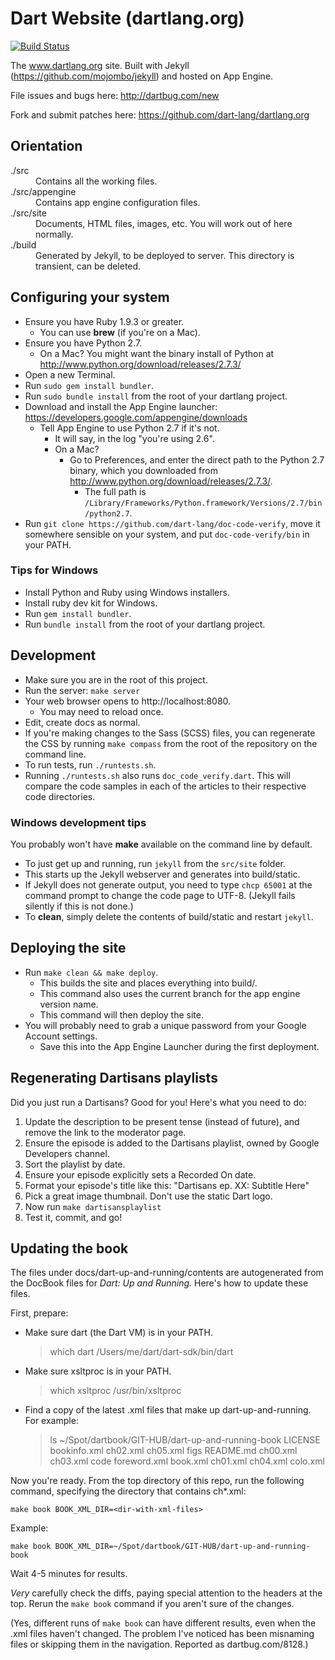 # Dart Website (dartlang.org)

[![Build Status](https://drone.io/github.com/dart-lang/dartlang.org/status.png)](https://drone.io/github.com/dart-lang/dartlang.org/latest)

The www.dartlang.org site. Built with Jekyll (https://github.com/mojombo/jekyll)
and hosted on App Engine.

File issues and bugs here: http://dartbug.com/new

Fork and submit patches here: https://github.com/dart-lang/dartlang.org

## Orientation

<dl>
  <dt> ./src </dt>
  <dd> Contains all the working files. </dd>

  <dt> ./src/appengine </dt>
  <dd> Contains app engine configuration files. </dd>

  <dt> ./src/site </dt>
  <dd> Documents, HTML files, images, etc.
  You will work out of here normally. </dd>

  <dt> ./build </dt>
  <dd> Generated by Jekyll, to be deployed to server.
  This directory is transient, can be deleted. </dd>
</dl>

## Configuring your system

* Ensure you have Ruby 1.9.3 or greater.
  * You can use **brew** (if you're on a Mac).
* Ensure you have Python 2.7.
  * On a Mac? You might want the binary install of Python at http://www.python.org/download/releases/2.7.3/
* Open a new Terminal.
* Run `sudo gem install bundler`.
* Run `sudo bundle install` from the root of your dartlang project.
* Download and install the App Engine launcher: https://developers.google.com/appengine/downloads
  * Tell App Engine to use Python 2.7 if it's not.
    * It will say, in the log "you're using 2.6".
    * On a Mac?
      * Go to Preferences, and enter the direct path to the Python 2.7 binary,
      which you downloaded from http://www.python.org/download/releases/2.7.3/.
        * The full path is `/Library/Frameworks/Python.framework/Versions/2.7/bin/python2.7`.
* Run `git clone https://github.com/dart-lang/doc-code-verify`, move it somewhere sensible on your system, and put `doc-code-verify/bin` in your PATH.

### Tips for Windows

* Install Python and Ruby using Windows installers.
* Install ruby dev kit for Windows.
* Run `gem install bundler`.
* Run `bundle install` from the root of your dartlang project.


## Development

* Make sure you are in the root of this project.
* Run the server: `make server`
* Your web browser opens to http://localhost:8080.
  * You may need to reload once.
* Edit, create docs as normal.
* If you're making changes to the Sass (SCSS) files, you can regenerate the CSS
  by running `make compass` from the root of the repository on the command line.
* To run tests, run `./runtests.sh`.
* Running `./runtests.sh` also runs `doc_code_verify.dart`. This will compare the code samples in each of the articles to their respective code directories.

### Windows development tips

You probably won't have **make** available on the command line by default.

* To just get up and running, run `jekyll` from the `src/site` folder.  
* This starts up the Jekyll webserver and generates into build/static.
* If Jekyll does not generate output, you need to type `chcp 65001` at the 
  command prompt to change the code page to UTF-8. (Jekyll fails silently 
  if this is not done.)
* To **clean**, simply delete the contents of build/static and restart `jekyll`.


## Deploying the site

* Run `make clean && make deploy`.
  * This builds the site and places everything into build/.
  * This command also uses the current branch for the app engine version name.
  * This command will then deploy the site.
* You will probably need to grab a unique password from your Google Account settings.
  * Save this into the App Engine Launcher during the first deployment.

## Regenerating Dartisans playlists

Did you just run a Dartisans? Good for you! Here's what you need to do:

1. Update the description to be present tense (instead of future),
   and remove the link to the moderator page.
1. Ensure the episode is added to the Dartisans playlist, owned by
   Google Developers channel.
1. Sort the playlist by date.
1. Ensure your episode explicitly sets a Recorded On date.
1. Format your episode's title like this: "Dartisans ep. XX: Subtitle Here"
1. Pick a great image thumbnail. Don't use the static Dart logo.
1. Now run `make dartisansplaylist`
1. Test it, commit, and go!

## Updating the book

The files under docs/dart-up-and-running/contents are autogenerated
from the DocBook files for _Dart: Up and Running._
Here's how to update these files.

First, prepare:

* Make sure dart (the Dart VM) is in your PATH.

    > which dart
    /Users/me/dart/dart-sdk/bin/dart

* Make sure xsltproc is in your PATH.

    > which xsltproc
    /usr/bin/xsltproc

* Find a copy of the latest .xml files that make up dart-up-and-running.
  For example:

    > ls ~/Spot/dartbook/GIT-HUB/dart-up-and-running-book
    LICENSE   bookinfo.xml  ch02.xml  ch05.xml  figs
    README.md ch00.xml  ch03.xml  code    foreword.xml
    book.xml  ch01.xml  ch04.xml  colo.xml

Now you're ready. From the top directory of this repo,
run the following command, specifying the directory that contains ch*.xml:

    make book BOOK_XML_DIR=<dir-with-xml-files>

Example:

    make book BOOK_XML_DIR=~/Spot/dartbook/GIT-HUB/dart-up-and-running-book

Wait 4-5 minutes for results.

*Very* carefully check the diffs, paying special attention to the headers
at the top. Rerun the `make book` command if you aren't sure of the
changes.

(Yes, different runs of `make book` can have different results, even
when the .xml files haven't changed. The problem I've noticed has been
misnaming files or skipping them in the navigation. Reported as
dartbug.com/8128.)
